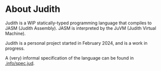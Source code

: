 # About Judith

Judith is a WIP statically-typed programming language that compiles to JASM (Judith Assembly). JASM is interpreted by the JuVM (Judith Virtual Machine).

Judith is a personal project started in February 2024, and is a work in progress.

A (very) informal specification of the language can be found in [.info/spec.jud](.info/spec.jud).